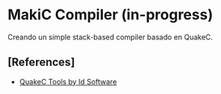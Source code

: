 # MakiC Compiler (in-progress)
Creando un simple stack-based compiler basado en QuakeC.

## [References]
- [QuakeC Tools by Id Software](https://github.com/id-Software/Quake-Tools)